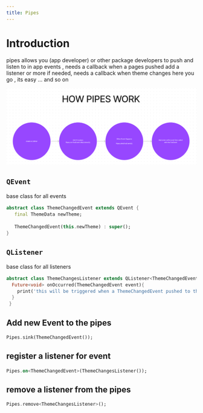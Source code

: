 ```yaml
---
title: Pipes
---
```


# Introduction

pipes allows you (app developer) or other package developers to push and listen to in app events ,
needs a callback when a pages pushed add a listener or more if needed, needs a callback when theme changes here you go ,
its easy ... and so on

![How Pipes Work](./assets/snippets/how_pipes_work.png)

## `QEvent`

base class for all events

```dart
abstract class ThemeChangedEvent extends QEvent {
   final ThemeData newTheme;

   ThemeChangedEvent(this.newTheme) : super();
}
```

## `QListener`

base class for all listeners

```dart
abstract class ThemeChangesListener extends QListener<ThemeChangedEvent> {
  Future<void> onOccurred(ThemeChangedEvent event){
    print('this will be triggered when a ThemeChangedEvent pushed to the pipes !');
  }
 }
```

## Add new Event to the pipes

```dart
Pipes.sink(ThemeChangedEvent());
```

## register a listener for event

```dart
Pipes.on<ThemeChangedEvent>(ThemeChangesListener());
```

## remove a listener from the pipes

```dart
Pipes.remove<ThemeChangesListener>();
```
